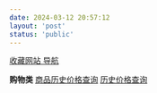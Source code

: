 ```yaml
---
date: 2024-03-12 20:57:12
layout: 'post'
status: 'public'
---
```


[收藏网站 导航](https://www.goto-mars.com/people/aLYqyNvYvd)




**购物类**
[商品历史价格查询](http://www.hisprice.cn/)
[历史价格查询](https://www.gwdang.com/v2/trend)